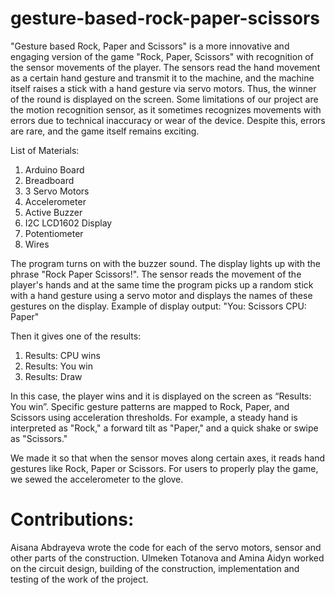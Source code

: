 # gesture-based-rock-paper-scissors
"Gesture based Rock, Paper and Scissors" is a more innovative and engaging version of the game "Rock, Paper, Scissors" with recognition of the sensor movements of the player. The sensors read the hand movement as a certain hand gesture and transmit it to the machine, and the machine itself raises a stick with a hand gesture via servo motors. Thus, the winner of the round is displayed on the screen. Some limitations of our project are the motion recognition sensor, as it sometimes recognizes movements with errors due to technical inaccuracy or wear of the device. Despite this, errors are rare, and the game itself remains exciting.

List of Materials:
1) Arduino Board
2) Breadboard
3) 3 Servo Motors
4) Accelerometer
5) Active Buzzer
6) I2C LCD1602 Display
7) Potentiometer
8) Wires


The program turns on with the buzzer sound. The display lights up with the phrase "Rock Paper Scissors!". The sensor reads the movement of the player's hands and at the same time the program picks up a random stick with a hand gesture using a servo motor and displays the names of these gestures on the display. Example of display output:
"You: Scissors 
  CPU: Paper" 

Then it gives one of the results:
1) Results: CPU wins
2) Results: You win
3) Results: Draw

In this case, the player wins and it is displayed on the screen as “Results: You win”. Specific gesture patterns are mapped to Rock, Paper, and Scissors using acceleration thresholds. For example, a steady hand is interpreted as "Rock," a forward tilt as "Paper," and a quick shake or swipe as "Scissors."

We made it so that when the sensor moves along certain axes, it reads hand gestures like Rock, Paper or Scissors. For users to properly play the game, we sewed the accelerometer to the glove. 

# Contributions:
Aisana Abdrayeva wrote the code for each of the servo motors, sensor and other parts of the construction.
Ulmeken Totanova and Amina Aidyn worked on the circuit design, building of the construction, implementation and testing of the work of the project.
